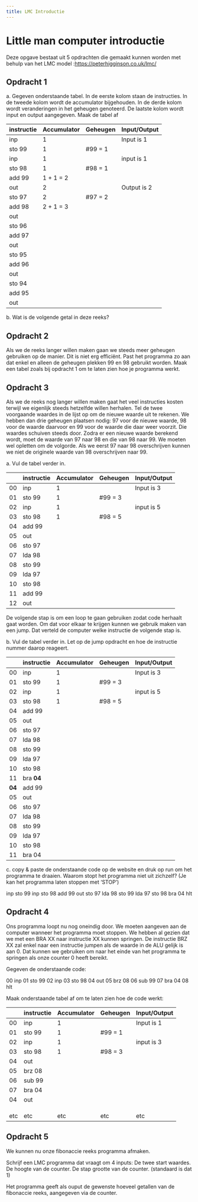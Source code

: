 ```yaml
---
title: LMC Introductie
---
```


# Little man computer introductie

Deze opgave bestaat uit 5 opdrachten die gemaakt kunnen worden met behulp van het LMC model :https://peterhigginson.co.uk/lmc/


## Opdracht 1

a. Gegeven onderstaande tabel. In de eerste kolom staan de instructies. In de tweede kolom wordt de accumulator bijgehouden. In de derde kolom wordt veranderingen in het geheugen genoteerd. De laatste kolom wordt input en output aangegeven. Maak de tabel af

| instructie | Accumulator | Geheugen | Input/Output |
| ---------- | ----------- | -------- | ------------ |
| inp        | 1           |          | Input is 1   |
| sto 99     | 1           | #99 = 1  |              |
| inp        | 1           |          | input is 1   |
| sto 98     | 1           | #98 = 1  |              |
| add 99     | 1 + 1 = 2   |          |              |
| out        | 2           |          | Output is 2  |
| sto 97     | 2           | #97 = 2  |              |
| add 98     | 2 + 1 = 3   |          |              |
| out        |             |          |              |
| sto 96     |             |          |              |
| add 97     |             |          |              |
| out        |             |          |              |
| sto 95     |             |          |              |
| add 96     |             |          |              |
| out        |             |          |              |
| sto 94     |             |          |              |
| add 95     |             |          |              |
| out        |             |          |              |

b. Wat is de volgende getal in deze reeks?

## Opdracht 2

Als we de reeks langer willen maken gaan we steeds meer geheugen gebruiken op de manier. Dit is niet erg efficiënt. Past het programma zo aan dat enkel en alleen de geheugen plekken 99 en 98 gebruikt worden. Maak een tabel zoals bij opdracht 1 om te laten zien hoe je programma werkt.

## Opdracht 3

Als we de reeks nog langer willen maken gaat het veel instructies kosten terwijl we eigenlijk steeds hetzelfde willen herhalen. Tel de twee voorgaande waardes in de lijst op om de nieuwe waarde uit te rekenen. We hebben dan drie geheugen plaatsen nodig: 97 voor de nieuwe waarde, 98 voor de waarde daarvoor en 99 voor de waarde die daar weer voorzit. Die waardes schuiven steeds door. Zodra er een nieuwe waarde berekend wordt, moet de waarde van 97 naar 98 en die van 98 naar 99. We moeten wel opletten om de volgorde. Als we eerst 97 naar 98 overschrijven kunnen we niet de originele waarde van 98 overschrijven naar 99.

a.	Vul de tabel verder in.

|     | instructie | Accumulator | Geheugen | Input/Output |
| --- | ---------- | ----------- | -------- | ------------ |
| 00  | inp        | 1           |          | Input is 3   |
| 01  | sto 99     | 1           | #99 = 3  |              |
| 02  | inp        | 1           |          | input is 5   |
| 03  | sto 98     | 1           | #98 = 5  |              |
| 04  | add 99     |             |          |              |
| 05  | out        |             |          |              |
| 06  | sto 97     |             |          |              |
| 07  | lda 98     |             |          |              |
| 08  | sto 99     |             |          |              |
| 09  | lda 97     |             |          |              |
| 10  | sto 98     |             |          |              |
| 11  | add 99     |             |          |              |
| 12  | out        |             |          |              |

De volgende stap is om een loop te gaan gebruiken zodat code herhaalt gaat worden. Om dat voor elkaar te krijgen kunnen we gebruik maken van een jump. Dat verteld de computer welke instructie de volgende stap is.

b.	Vul de tabel verder in. Let op de jump opdracht en hoe de instructie nummer daarop reageert.

|        | instructie | Accumulator | Geheugen | Input/Output |
| ------ | ---------- | ----------- | -------- | ------------ |
| 00     | inp        | 1           |          | Input is 3   |
| 01     | sto 99     | 1           | #99 = 3  |              |
| 02     | inp        | 1           |          | input is 5   |
| 03     | sto 98     | 1           | #98 = 5  |              |
| 04     | add 99     |             |          |              |
| 05     | out        |             |          |              |
| 06     | sto 97     |             |          |              |
| 07     | lda 98     |             |          |              |
| 08     | sto 99     |             |          |              |
| 09     | lda 97     |             |          |              |
| 10     | sto 98     |             |          |              |
| 11     | bra **04** |             |          |              |
| **04** | add 99     |             |          |              |
| 05     | out        |             |          |              |
| 06     | sto 97     |             |          |              |
| 07     | lda 98     |             |          |              |
| 08     | sto 99     |             |          |              |
| 09     | lda 97     |             |          |              |
| 10     | sto 98     |             |          |              |
| 11     | bra 04     |             |          |              |

c.	copy & paste de onderstaande code op de website en druk op run om het programma te draaien. Waarom stopt het programma niet uit zichzelf?  (Je kan het programma laten stoppen met ‘STOP’)

inp
sto 99
inp
sto 98
add 99
out
sto 97
lda 98
sto 99
lda 97
sto 98
bra 04
hlt


## Opdracht 4

Ons programma loopt nu nog oneindig door. We moeten aangeven aan de computer wanneer het programma moet stoppen. We hebben al gezien dat we met een BRA XX naar instructie XX kunnen springen. De instructie BRZ XX zal enkel naar een instructie jumpen als de waarde in de ALU gelijk is aan 0. Dat kunnen we gebruiken om naar het einde van het programma te springen als onze counter 0 heeft bereikt.

Gegeven de onderstaande code:


00	inp
01	sto 99
02	inp
03	sto 98
04	out
05	brz 08
06	sub 99
07  bra 04
08  hlt

Maak onderstaande tabel af om te laten zien hoe de code werkt:


|     | instructie | Accumulator | Geheugen | Input/Output |
| --- | ---------- | ----------- | -------- | ------------ |
| 00  | inp        | 1           |          | Input is 1   |
| 01  | sto 99     | 1           | #99 = 1  |              |
| 02  | inp        | 1           |          | input is 3   |
| 03  | sto 98     | 1           | #98 = 3  |              |
| 04  | out        |             |          |              |
| 05  | brz 08     |             |          |              |
| 06  | sub 99     |             |          |              |
| 07  | bra 04     |             |          |              |
| 04  | out        |             |          |              |
|     |            |             |          |              |
|     |            |             |          |              |
|     |            |             |          |              |
| etc | etc        | etc         | etc      | etc          |


## Opdracht 5

We kunnen nu onze fibonaccie reeks programma afmaken.

Schrijf een LMC programma dat vraagt om 4 inputs:
De twee start waardes.
De hoogte van de counter.
De stap grootte van de counter. (standaard is dat 1)

Het programma geeft als ouput de gewenste hoeveel getallen van de fibonaccie reeks, aangegeven via de counter.